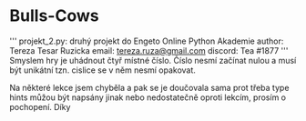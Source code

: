# Bulls-Cows
'''
projekt_2.py: druhý projekt do Engeto Online Python Akademie
author: Tereza Tesar Ruzicka
email: tereza.ruza@gmail.com
discord: Tea #1877
'''
Smyslem hry je uhádnout čtyř místné číslo.
Číslo nesmí začínat nulou a musí být unikátní tzn. cislice se v něm nesmí opakovat.

Na některé lekce jsem chyběla a pak se je doučovala sama prot třeba type hints můžou být napsány jinak nebo nedostatečně oproti lekcím, prosím o pochopení. Díky
